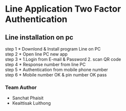 # Line Application Two Factor Authentication

## Line installation on pc


step 1  * Downlond & Install program Line on PC <br>
step 2  * Open line PC new app <br> 
step 3  * 1.Login from E-mail & Password 2. scan QR code <br>
step 4  * Response number from line PC <br>
step 5  * Authentication from mobile phone number <br>
step 6  * Mobile number OK & pin number OK pass


### Team Author
* Sanchat Phaisit
* Keaittisak Luithong
